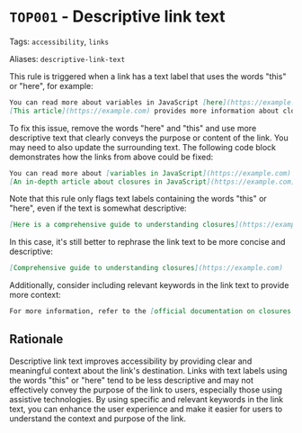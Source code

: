 # `TOP001` - Descriptive link text

Tags: `accessibility`, `links`

Aliases: `descriptive-link-text`

This rule is triggered when a link has a text label that uses the words "this" or "here", for example:

```markdown
You can read more about variables in JavaScript [here](https://example.com).
[This article](https://example.com) provides more information about closures.
```

To fix this issue, remove the words "here" and "this" and use more descriptive text that clearly conveys the purpose or content of the link. You may need to also update the surrounding text. The following code block demonstrates how the links from above could be fixed:

```markdown
You can read more about [variables in JavaScript](https://example.com).
[An in-depth article about closures in JavaScript](https://example.com) provides more information.
```

Note that this rule only flags text labels containing the words "this" or "here", even if the text is somewhat descriptive:

```markdown
[Here is a comprehensive guide to understanding closures](https://example.com).
```

In this case, it's still better to rephrase the link text to be more concise and descriptive:

```markdown
[Comprehensive guide to understanding closures](https://example.com)
```

Additionally, consider including relevant keywords in the link text to provide more context:

```markdown
For more information, refer to the [official documentation on closures in JavaScript](https://example.com).
```

## Rationale

Descriptive link text improves accessibility by providing clear and meaningful context about the link's destination. Links with text labels using the words "this" or "here" tend to be less descriptive and may not effectively convey the purpose of the link to users, especially those using assistive technologies. By using specific and relevant keywords in the link text, you can enhance the user experience and make it easier for users to understand the context and purpose of the link.
